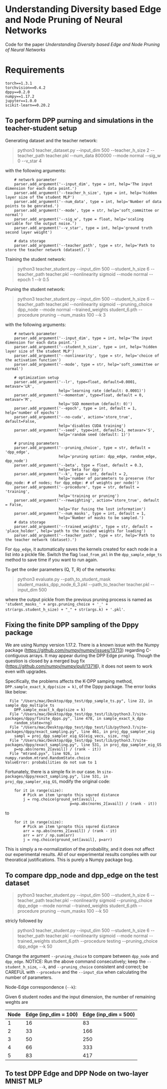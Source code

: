 # Understanding Diversity based Edge and Node Pruning of Neural Networks
Code for the paper *Understanding Diversity based Edge and Node Pruning of Neural Networks*

# Requirements
```
torch==1.3.1
torchvision==0.4.2
dppy==0.2.0
numpy==1.17.2
jupyter==1.0.0
scikit-learn==0.20.2
```

## To perform DPP purning and simulations in the teacher-student setup

Generating dataset and the teacher network:
>python3 teacher_dataset.py --input_dim 500 --teacher_h_size 2 --teacher_path teacher.pkl --num_data 800000 --mode normal --sig_w 0 --v_star 4

with the following arguments:
```
	# network parameter
	parser.add_argument('--input_dim', type = int, help='The input dimension for each data point.')
	parser.add_argument('--teacher_h_size', type = int, help='hidden layer size of the student MLP')
	parser.add_argument('--num_data', type = int, help='Number of data points to be genrated.')
	parser.add_argument('--mode', type = str, help='soft_committee or normal')
	parser.add_argument('--sig_w', type = float, help='scaling variable for the output noise.')
	parser.add_argument('--v_star', type = int, help='ground truth second layer weight')

	# data storage
	parser.add_argument('--teacher_path', type = str, help='Path to store the teacher network (dataset).')
```

Training the student network:
>python3 teacher_student.py --input_dim 500 --student_h_size 6 --teacher_path teacher.pkl  --nonlinearity sigmoid  --mode normal  --epoch 1 --lr 0.5

Pruning the student network:
>python3 teacher_student.py --input_dim 500 --student_h_size 6 --teacher_path teacher.pkl  --nonlinearity sigmoid --pruning_choice dpp_node  --mode normal  --trained_weights student_6.pth --procedure pruning --num_masks 100 --k 3


with the following arguments:
```
	# network parameter
	parser.add_argument('--input_dim', type = int, help='The input dimension for each data point.')
	parser.add_argument('--student_h_size', type = int, help='hidden layer size of the student MLP')
	parser.add_argument('--nonlinearity', type = str, help='choice of the activation function')
	parser.add_argument('--mode', type = str, help='soft_committee or normal')

	# optimization setup
	parser.add_argument('--lr', type=float, default=0.0001, metavar='LR',
						help='learning rate (default: 0.0001)')
	parser.add_argument('--momentum', type=float, default = 0, metavar='M',
						help='SGD momentum (default: 0)')
	parser.add_argument('--epoch', type = int, default = 1, help='number of epochs')
	parser.add_argument('--no-cuda', action='store_true', default=False,
						help='disables CUDA training')
	parser.add_argument('--seed', type=int, default=1, metavar='S',
						help='random seed (default: 1)')

	# pruning parameters
	parser.add_argument('--pruning_choice', type = str, default = 'dpp_edge',
						help='pruning option: dpp_edge, random_edge, dpp_node')
	parser.add_argument('--beta', type = float, default = 0.3,
						help='beta for dpp')
	parser.add_argument('--k', type = int, default = 2,
						help='number of parameters to preserve (for dpp_node: # of nodes; for dpp_edge: # of weights per node)')
	parser.add_argument('--procedure', type = str, default = 'training',
						help='training or pruning')
	parser.add_argument('--reweighting', action='store_true', default = False,
						help='For fusing the lost information')
	parser.add_argument('--num_masks', type = int, default = 1,
						help='Number of masks to be sampled.')
	# data storage
	parser.add_argument('--trained_weights', type = str, default = 'place_holder', help='path to the trained weights for loading')
	parser.add_argument('--teacher_path', type = str, help='Path to the teacher network (dataset).')
```

For `dpp_edge`, it automatically saves the kernels created for each node in a list into a pickle file. Switch the flag `load_from_pkl` in the `dpp_sample_edge_ts` method to save time if you want to run again.


To get the order parameters (Q, T, R) of the networks:
>python3 evaluate.py --path_to_student_mask student_masks_dpp_node_6_3.pkl --path_to_teacher teacher.pkl --input_dim 500

where the output pickle from the previous pruning process is named as `'student_masks_' + args.pruning_choice + '_' + str(args.student_h_size) + "_" + str(args.k) + '.pkl'`.


## Fixing the finite DPP sampling of the Dppy package
We are using Numpy version 1.17.2. There is a known issue with the Numpy package (https://github.com/numpy/numpy/issues/13713) regarding C-contiguous arrays. It may appear during the DPP Edge pruning. Though the question is closed by a merged bug fix (https://github.com/numpy/numpy/pull/13716), it does not seem to work even with upgrades.

Specifically, the problems affects the K-DPP samping method, `DPP.sample_exact_k_dpp(size = k)`, of the Dppy package. The error looks like below:
```
  File "/Users/mac/Desktop/dpp_test/dpp_sample_ts.py", line 22, in sample_dpp_multiple_ts
    DPP.sample_exact_k_dpp(size = k)
  File "/Users/mac/Desktop/dpp_test/dpp_test/lib/python3.7/site-packages/dppy/finite_dpps.py", line 478, in sample_exact_k_dpp
    random_state=rng)
  File "/Users/mac/Desktop/dpp_test/dpp_test/lib/python3.7/site-packages/dppy/exact_sampling.py", line 461, in proj_dpp_sampler_eig
    sampl = proj_dpp_sampler_eig_GS(eig_vecs, size, rng)
  File "/Users/mac/Desktop/dpp_test/dpp_test/lib/python3.7/site-packages/dppy/exact_sampling.py", line 531, in proj_dpp_sampler_eig_GS
    p=np.abs(norms_2[avail]) / (rank - it))
  File "mtrand.pyx", line 926, in numpy.random.mtrand.RandomState.choice
ValueError: probabilities do not sum to 1
```

Fortunately, there is a simple fix in our case. In `site-packages/dppy/exact_sampling.py", line 531, in proj_dpp_sampler_eig_GS`, modify the original code:
```
    for it in range(size):
        # Pick an item \propto this squred distance
        j = rng.choice(ground_set[avail],
                             p=np.abs(norms_2[avail]) / (rank - it))
```
to
```
    for it in range(size):
        # Pick an item \propto this squred distance
        arr = np.abs(norms_2[avail]) / (rank - it)
        arr = arr / np.sum(arr)
        j = rng.choice(ground_set[avail], p=arr)
```

This is simply a re-normalization of the probability, and it does not affect our experimental results. All of our experimental results complies with our theoratical justifications. This is purely a Numpy package bug.


## To compare dpp_node and dpp_edge on the test dataset

>python3 teacher_student.py --input_dim 500 --student_h_size 6 --teacher_path teacher.pkl  --nonlinearity sigmoid --pruning_choice dpp_edge  --mode normal  --trained_weights student_6.pth --procedure pruning --num_masks 100 --k 50

stricly followed by

>python3 teacher_student.py --input_dim 500 --student_h_size 6 --teacher_path teacher.pkl  --nonlinearity sigmoid  --mode normal  --trained_weights student_6.pth --procedure testing --pruning_choice dpp_edge --k 50


Change the argument `--pruning_choice` to compare between `dpp_node` and `dpp_edge`.
NOTICE: Run the above command consecutively; keep the `--student_h_size`, `--k`, and `--pruning_choice` consistent and correct; be CAREFUL with `--procedure` and the `--input_dim` when calculating the number of parameters.

Node-Edge correspondence (`--k`):

Given 6 student nodes and the input dimension, the number of remaining weghts are

|Node   |Edge (inp_dim = 100)  	|Edge (inp_dim = 500)  	|
|---	|---	|---
|1   	|16   	|83   	|
|2  	|33 	|166   	|
|3  	|50  	|250   	|
|4  	|66   	|333   	|
|5  	|83   	|417   	|


## To test DPP Edge and DPP Node on two-layer MNIST MLP


